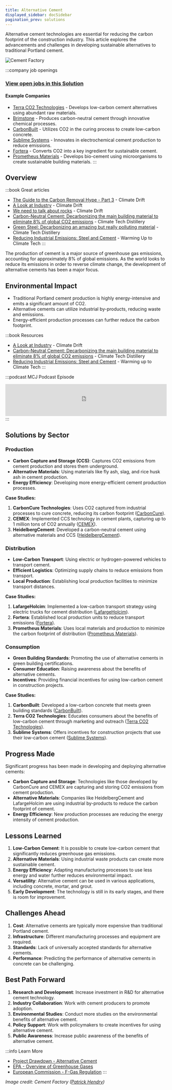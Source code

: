 ```yaml
---
title: Alternative Cement
displayed_sidebar: docSidebar
pagination_prev: solutions
---
```


Alternative cement technologies are essential for reducing the carbon footprint of the construction industry. This article explores the advancements and challenges in developing sustainable alternatives to traditional Portland cement.

![Cement Factory](../static/img/cement-factory.jpg)

:::company job openings
### [View open jobs in this Solution](https://climatebase.org/jobs?l=&q=&drawdown_solutions=Alternative+Cement)
#### Example Companies
- [Terra CO2 Technologies](https://terraco2.com/) - Develops low-carbon cement alternatives using abundant raw materials.
- [Brimstone](https://www.brimstone.energy/) - Produces carbon-neutral cement through innovative chemical processes.
- [CarbonBuilt](https://carbonbuilt.com/) - Utilizes CO2 in the curing process to create low-carbon concrete.
- [Sublime Systems](https://sublime-systems.com/) - Innovates in electrochemical cement production to reduce emissions.
- [Fortera](https://forteraglobal.com/) - Converts CO2 into a key ingredient for sustainable cement.
- [Prometheus Materials](https://prometheusmaterials.com/home/) - Develops bio-cement using microorganisms to create sustainable building materials.
:::

## Overview
:::book Great articles
- [The Guide to the Carbon Removal Hype - Part 3](https://climatedrift.substack.com/p/the-guide-to-the-carbon-removal-hype-cdc) - Climate Drift
- [A Look at Industry](https://climatedrift.substack.com/p/a-look-at-industry) - Climate Drift
- [We need to talk about rocks](https://climatedrift.substack.com/p/we-need-to-talk-about-rocks) - Climate Drift
- [Carbon-Neutral Cement: Decarbonizing the main building material to eliminate 8% of global CO2 emissions](https://www.climatetechdistillery.com/p/carbon-neutral-cement) - Climate Tech Distillery
- [Green Steel: Decarbonizing an amazing but really polluting material](https://www.climatetechdistillery.com/p/03-green-steel) - Climate Tech Distillery
- [Reducing Industrial Emissions: Steel and Cement](https://warminguptoclimatetech.substack.com/p/reducing-industrial-emissions-steel-cement) - Warming Up to Climate Tech
:::



The production of cement is a major source of greenhouse gas emissions, accounting for approximately 8% of global emissions. As the world looks to reduce its emissions in order to reverse climate change, the development of alternative cements has been a major focus.

## Environmental Impact

- Traditional Portland cement production is highly energy-intensive and emits a significant amount of CO2.
- Alternative cements can utilize industrial by-products, reducing waste and emissions.
- Energy-efficient production processes can further reduce the carbon footprint.

:::book Resources 
- [A Look at Industry](https://climatedrift.substack.com/p/a-look-at-industry) - Climate Drift
- [Carbon-Neutral Cement: Decarbonizing the main building material to eliminate 8% of global CO2 emissions](https://www.climatetechdistillery.com/p/carbon-neutral-cement) - Climate Tech Distillery
- [Reducing Industrial Emissions: Steel and Cement](https://warminguptoclimatetech.substack.com/p/reducing-industrial-emissions-steel-cement) - Warming up to Climate Tech
:::

:::podcast MCJ Podcast Episode
<iframe
  height="100px"
  width="100%"
  frameborder="no"
  scrolling="no"
  seamless
  src="https://player.simplecast.com/439714e4-d3e4-47c7-9e91-d15ccc7b51c1?dark=true"
  data-embed="true"
  allow="autoplay; fullscreen"
></iframe>
<!--         extract -->
<!-- _View list of all podcast episodes_ -->
:::

## Solutions by Sector

### Production
- **Carbon Capture and Storage (CCS)**: Captures CO2 emissions from cement production and stores them underground.
- **Alternative Materials**: Using materials like fly ash, slag, and rice husk ash in cement production.
- **Energy Efficiency**: Developing more energy-efficient cement production processes.

**Case Studies:**
1. **CarbonCure Technologies**: Uses CO2 captured from industrial processes to cure concrete, reducing its carbon footprint ([CarbonCure](https://www.carboncure.com)).
2. **CEMEX**: Implemented CCS technology in cement plants, capturing up to 1 million tons of CO2 annually ([CEMEX](https://www.cemex.com)).
3. **HeidelbergCement**: Developed a carbon-neutral cement using alternative materials and CCS ([HeidelbergCement](https://www.heidelbergcement.com)).

### Distribution
- **Low-Carbon Transport**: Using electric or hydrogen-powered vehicles to transport cement.
- **Efficient Logistics**: Optimizing supply chains to reduce emissions from transport.
- **Local Production**: Establishing local production facilities to minimize transport distances.

**Case Studies:**
1. **LafargeHolcim**: Implemented a low-carbon transport strategy using electric trucks for cement distribution ([LafargeHolcim](https://www.lafargeholcim.com)).
2. **Fortera**: Established local production units to reduce transport emissions ([Fortera](https://forteraglobal.com)).
3. **Prometheus Materials**: Uses local materials and production to minimize the carbon footprint of distribution ([Prometheus Materials](https://prometheusmaterials.com)).

### Consumption
- **Green Building Standards**: Promoting the use of alternative cements in green building certifications.
- **Consumer Education**: Raising awareness about the benefits of alternative cements.
- **Incentives**: Providing financial incentives for using low-carbon cement in construction projects.

**Case Studies:**
1. **CarbonBuilt**: Developed a low-carbon concrete that meets green building standards ([CarbonBuilt](https://carbonbuilt.com)).
2. **Terra CO2 Technologies**: Educates consumers about the benefits of low-carbon cement through marketing and outreach ([Terra CO2 Technologies](https://terraco2.com)).
3. **Sublime Systems**: Offers incentives for construction projects that use their low-carbon cement ([Sublime Systems](https://sublime-systems.com)).

## Progress Made

Significant progress has been made in developing and deploying alternative cements:

- **Carbon Capture and Storage**: Technologies like those developed by CarbonCure and CEMEX are capturing and storing CO2 emissions from cement production.
- **Alternative Materials**: Companies like HeidelbergCement and LafargeHolcim are using industrial by-products to reduce the carbon footprint of cement.
- **Energy Efficiency**: New production processes are reducing the energy intensity of cement production.

## Lessons Learned

1. **Low-Carbon Cement**: It is possible to create low-carbon cement that significantly reduces greenhouse gas emissions.
2. **Alternative Materials**: Using industrial waste products can create more sustainable cement.
3. **Energy Efficiency**: Adapting manufacturing processes to use less energy and water further reduces environmental impact.
4. **Versatility**: Alternative cement can be used in various applications, including concrete, mortar, and grout.
5. **Early Development**: The technology is still in its early stages, and there is room for improvement.

## Challenges Ahead

1. **Cost**: Alternative cements are typically more expensive than traditional Portland cement.
2. **Infrastructure**: Different manufacturing processes and equipment are required.
3. **Standards**: Lack of universally accepted standards for alternative cements.
4. **Performance**: Predicting the performance of alternative cements in concrete can be challenging.

## Best Path Forward

1. **Research and Development**: Increase investment in R&D for alternative cement technology.
2. **Industry Collaboration**: Work with cement producers to promote adoption.
3. **Environmental Studies**: Conduct more studies on the environmental benefits of alternative cement.
4. **Policy Support**: Work with policymakers to create incentives for using alternative cement.
5. **Public Awareness**: Increase public awareness of the benefits of alternative cement.

:::info Learn More
- [Project Drawdown - Alternative Cement](https://drawdown.org/solutions/alternative-cement)
- [EPA - Overview of Greenhouse Gases](https://www.epa.gov/ghgemissions/overview-greenhouse-gases)
- [European Commission - F-Gas Regulation](https://ec.europa.eu/clima/policies/f-gas_en)
:::

*Image credit: Cement Factory ([Patrick Hendry](https://unsplash.com/@worldsbetweenlines?utm_source=unsplash&utm_medium=referral&utm_content=creditCopyText))*
